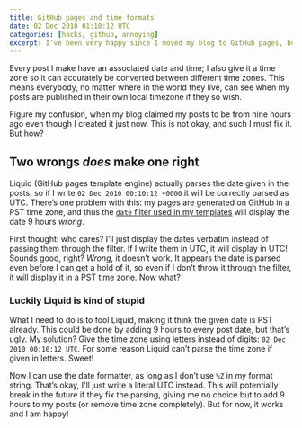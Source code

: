```yaml
---
title: GitHub pages and time formats
date: 02 Dec 2010 01:10:12 UTC
categories: [hacks, github, annoying]
excerpt: I’ve been very happy since I moved my blog to GitHub pages, but I just found my first annoyance.
---
```


Every post I make have an associated date and time; I also give it a time zone so it can accurately be converted between different time zones. This means everybody, no matter where in the world they live, can see when my posts are published in their own local timezone if they so wish.

Figure my confusion, when my blog claimed my posts to be from nine hours ago even though I created it just now. This is not okay, and such I must fix it. But how?

Two wrongs *does* make one right
--------------------------
Liquid (GitHub pages template engine) actually parses the date given in the posts, so if I write `02 Dec 2010 00:10:12 +0000` it will be correctly parsed as UTC. There’s one problem with this: my pages are generated on GitHub in a PST time zone, and thus the [`date` filter used in my templates](https://github.com/tobi/liquid/wiki/Liquid-for-Designers) will display the date 9 hours *wrong*.

First thought: who cares? I’ll just display the dates verbatim instead of passing them through the filter. If I write them in UTC, it will display in UTC! Sounds good, right? *Wrong*, it doesn’t work. It appears the date is parsed even before I can get a hold of it, so even if I don’t throw it through the filter, it will display it in a PST time zone. Now what?

### Luckily Liquid is kind of stupid
What I need to do is to fool Liquid, making it think the given date is PST already. This could be done by adding 9 hours to every post date, but that’s ugly. My solution? Give the time zone using letters instead of digits: `02 Dec 2010 00:10:12 UTC`. For some reason Liquid can’t parse the time zone if given in letters. Sweet!

Now I can use the date formatter, as long as I don’t use `%Z` in my format string. That’s okay, I'll just write a literal UTC instead. This will potentially break in the future if they fix the parsing, giving me no choice but to add 9 hours to my posts (or remove time zone completely). But for now, it works and I am happy!
